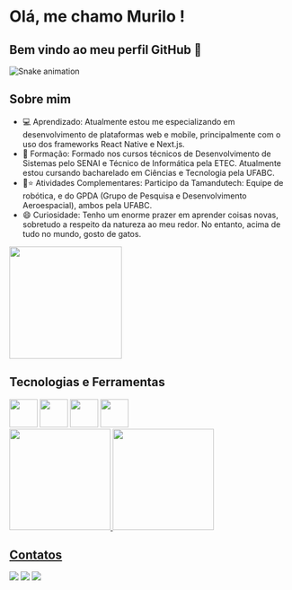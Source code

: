 # Olá, me chamo Murilo ! 
## Bem vindo ao meu perfil GitHub 👋

![Snake animation](https://github.com/seu-usuário-aqui/seu-usuário-aqui/blob/output/github-contribution-grid-snake.svg)

## Sobre mim
- 💻 Aprendizado: Atualmente estou me especializando em desenvolvimento de plataformas web e mobile, principalmente com o uso dos frameworks React Native e Next.js.
- 📝 Formação: Formado nos cursos técnicos de Desenvolvimento de Sistemas pelo SENAI e Técnico de Informática pela ETEC. Atualmente estou cursando bacharelado em Ciências e Tecnologia pela UFABC.
- 🤖⭐ Atividades Complementares: Participo da Tamandutech: Equipe de robótica, e do GPDA (Grupo de Pesquisa e Desenvolvimento Aeroespacial), ambos pela UFABC.
- 😄 Curiosidade: Tenho um enorme prazer em aprender coisas novas, sobretudo a respeito da natureza ao meu redor. No entanto, acima de tudo no mundo, gosto de gatos.

<div>
<img src="https://media.giphy.com/media/vFKqnCdLPNOKc/giphy.gif" width="200" height="200" />
</div>

## Tecnologias e Ferramentas
<div>
<img src="https://cdn.jsdelivr.net/gh/devicons/devicon@latest/icons/react/react-original-wordmark.svg" width="50" height="50" /> <img src="https://cdn.jsdelivr.net/gh/devicons/devicon@latest/icons/dotnetcore/dotnetcore-original.svg" width="50" height="50" /> <img src="https://cdn.jsdelivr.net/gh/devicons/devicon@latest/icons/azure/azure-original.svg" width="50" height="50" /> <img src="https://cdn.jsdelivr.net/gh/devicons/devicon@latest/icons/azuredevops/azuredevops-original.svg" width="50" height="50" />    
</div>

<div>
<a href="https://github.com/MuriloSouzAlmeid">
<img loading="lazy" height="180em" src="https://github-readme-stats.vercel.app/api/top-langs/?username=MuriloSouzAlmeid&layout=compact&langs_count=7&theme=dracula"/>
<img loading="lazy" height="180em" src="https://github-readme-stats.vercel.app/api?username=MuriloSouzAlmeid&show_icons=true&theme=dracula&include_all_commits=true&count_private=true"/>
</div>
          
## Contatos
<div>
<a href = "mailto:murilo.familia.sa@gmail.com"><img loading="lazy" src="https://img.shields.io/badge/Gmail-D14836?style=for-the-badge&logo=gmail&logoColor=white" target="_blank"></a>
<a href="https://www.linkedin.com/in/murilo-souza-almeida-417194298/" target="_blank"><img loading="lazy" src="https://img.shields.io/badge/-LinkedIn-%230077B5?style=for-the-badge&logo=linkedin&logoColor=white" target="_blank"></a>
<a href="https://instagram.com/muri_.souza" target="_blank"><img loading="lazy" src="https://img.shields.io/badge/-Instagram-%23E4405F?style=for-the-badge&logo=instagram&logoColor=white" target="_blank"></a>
</div>
